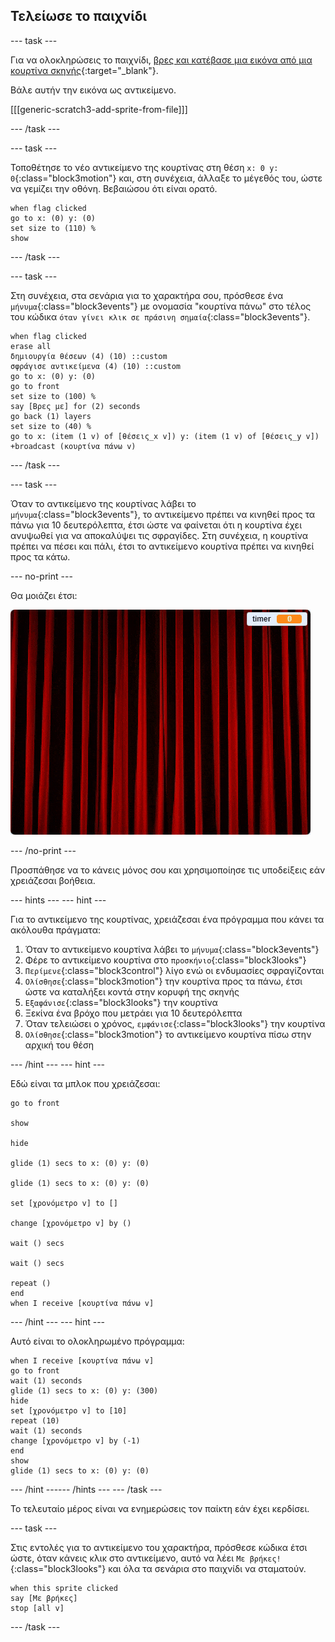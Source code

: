 ## Τελείωσε το παιχνίδι

--- task ---

Για να ολοκληρώσεις το παιχνίδι, [βρες και κατέβασε μια εικόνα από μια κουρτίνα σκηνής](https://www.google.co.uk/search?q=stage+curtain&source=lnms&tbm=isch&sa=X&ved=0ahUKEwjKg9O1k8_VAhXSL1AKHe1HDMIQ_AUICigB&biw=1362&bih=584){:target="_blank"}.

Βάλε αυτήν την εικόνα ως αντικείμενο.

[[[generic-scratch3-add-sprite-from-file]]]

--- /task ---

--- task ---

Τοποθέτησε το νέο αντικείμενο της κουρτίνας στη θέση `x: 0 y: 0`{:class="block3motion"} και, στη συνέχεια, άλλαξε το μέγεθός του, ώστε να γεμίζει την οθόνη. Βεβαιώσου ότι είναι ορατό.

```blocks3
when flag clicked
go to x: (0) y: (0)
set size to (110) %
show
```

--- /task ---

--- task ---

Στη συνέχεια, στα σενάρια για το χαρακτήρα σου, πρόσθεσε ένα `μήνυμα`{:class="block3events"} με ονομασία "κουρτίνα πάνω" στο τέλος του κώδικα `όταν γίνει κλικ σε πράσινη σημαία`{:class="block3events"}.

```blocks3
when flag clicked
erase all
δημιουργία θέσεων (4) (10) ::custom
σφράγισε αντικείμενα (4) (10) ::custom
go to x: (0) y: (0)
go to front
set size to (100) %
say [Βρες με] for (2) seconds
go back (1) layers
set size to (40) %
go to x: (item (1 v) of [θέσεις_x v]) y: (item (1 v) of [θέσεις_y v])
+broadcast (κουρτίνα πάνω v)
```

--- /task ---

--- task ---

Όταν το αντικείμενο της κουρτίνας λάβει το `μήνυμα`{:class="block3events"}, το αντικείμενο πρέπει να κινηθεί προς τα πάνω για 10 δευτερόλεπτα, έτσι ώστε να φαίνεται ότι η κουρτίνα έχει ανυψωθεί για να αποκαλύψει τις σφραγίδες. Στη συνέχεια, η κουρτίνα πρέπει να πέσει και πάλι, έτσι το αντικείμενο κουρτίνα πρέπει να κινηθεί προς τα κάτω.

--- no-print ---

Θα μοιάζει έτσι:

![επίδειξη 2](images/demo_2.gif)

--- /no-print ---

Προσπάθησε να το κάνεις μόνος σου και χρησιμοποίησε τις υποδείξεις εάν χρειάζεσαι βοήθεια.

--- hints ---
 --- hint ---

Για το αντικείμενο της κουρτίνας, χρειάζεσαι ένα πρόγραμμα που κάνει τα ακόλουθα πράγματα:

1. Όταν το αντικείμενο κουρτίνα λάβει το `μήνυμα`{:class="block3events"}
2. Φέρε το αντικείμενο κουρτίνα στο `προσκήνιο`{:class="block3looks"}
3. `Περίμενε`{:class="block3control"} λίγο ενώ οι ενδυμασίες σφραγίζονται
4. `Ολίσθησε`{:class="block3motion"} την κουρτίνα προς τα πάνω, έτσι ώστε να καταλήξει κοντά στην κορυφή της σκηνής
5. `Εξαφάνισε`{:class="block3looks"} την κουρτίνα
6. Ξεκίνα ένα βρόχο που μετράει για 10 δευτερόλεπτα
7. Όταν τελειώσει ο χρόνος, `εμφάνισε`{:class="block3looks"} την κουρτίνα
8. `Ολίσθησε`{:class="block3motion"} το αντικείμενο κουρτίνα πίσω στην αρχική του θέση

--- /hint --- --- hint ---

Εδώ είναι τα μπλοκ που χρειάζεσαι:

```blocks3
go to front

show

hide

glide (1) secs to x: (0) y: (0)

glide (1) secs to x: (0) y: (0)

set [χρονόμετρο v] to []

change [χρονόμετρο v] by ()

wait () secs

wait () secs

repeat ()
end
when I receive [κουρτίνα πάνω v]
```

--- /hint --- --- hint ---

Αυτό είναι το ολοκληρωμένο πρόγραμμα:

```blocks3
when I receive [κουρτίνα πάνω v]
go to front
wait (1) seconds
glide (1) secs to x: (0) y: (300)
hide
set [χρονόμετρο v] to [10]
repeat (10)
wait (1) seconds
change [χρονόμετρο v] by (-1)
end
show
glide (1) secs to x: (0) y: (0)
```

--- /hint ------ /hints --- --- /task ---

Το τελευταίο μέρος είναι να ενημερώσεις τον παίκτη εάν έχει κερδίσει.

--- task ---

Στις εντολές για το αντικείμενο του χαρακτήρα, πρόσθεσε κώδικα έτσι ώστε, όταν κάνεις κλικ στο αντικείμενο, αυτό να λέει `Με βρήκες!`{:class="block3looks"} και όλα τα σενάρια στο παιχνίδι να σταματούν.

```blocks3
when this sprite clicked
say [Με βρήκες]
stop [all v]
```

--- /task ---